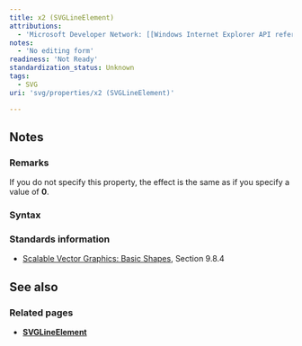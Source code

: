 ```yaml
---
title: x2 (SVGLineElement)
attributions:
  - 'Microsoft Developer Network: [[Windows Internet Explorer API reference](http://msdn.microsoft.com/en-us/library/ie/hh828809%28v=vs.85%29.aspx) Article]'
notes:
  - 'No editing form'
readiness: 'Not Ready'
standardization_status: Unknown
tags:
  - SVG
uri: 'svg/properties/x2 (SVGLineElement)'

---
```

## Notes

### Remarks

If you do not specify this property, the effect is the same as if you specify a value of **0**.

### Syntax

### Standards information

-   [Scalable Vector Graphics: Basic Shapes](http://go.microsoft.com/fwlink/p/?linkid=204737), Section 9.8.4

## See also

### Related pages

-   [**SVGLineElement**](/svg/elements/line)
